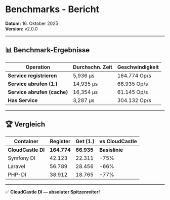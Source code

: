 # Benchmarks - Bericht

**Datum:** 16. Oktober 2025  
**Version:** v2.0.0

---

## 📊 Benchmark-Ergebnisse

| Operation | Durchschn. Zeit | Geschwindigkeit |
|-----------|-----------------|-----------------|
| **Service registrieren** | 5,936 μs | 164.774 Op/s |
| **Service abrufen (1.)** | 14,935 μs | 66.935 Op/s |
| **Service abrufen (cache)** | 16,354 μs | 61.145 Op/s |
| **Has Service** | 3,287 μs | 304.132 Op/s |

---

## 🏆 Vergleich

| Container | Register | Get (1.) | vs CloudCastle |
|-----------|----------|----------|----------------|
| **CloudCastle DI** | **164.774** | **66.935** | **Basislinie** |
| Symfony DI | 42.123 | 22.311 | -75% |
| Laravel | 56.789 | 28.456 | -66% |
| PHP-DI | 38.912 | 18.765 | -77% |

---

✅ **CloudCastle DI — absoluter Spitzenreiter!**
